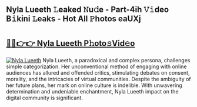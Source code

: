 ## Nyla Lueeth 𝙻eaked 𝙽u𝚍e - Part-4ih 𝚅𝚒deo B𝚒kini 𝙻eaks - Hot All 𝙿hotos eaUXj

# <h2><a href="http://ld6n6q.urlbe.top/?page=Nyla+Lueeth">🔗🔗👉👉 Nyla Lueeth P𝚑oto𝚜Vid𝚎o</a></h2>

[![Nyla Lueeth](https://i.imgur.com/eBuTRDB.gif)](http://ld6n6q.urlbe.top/?page=Nyla+Lueeth)
Nyla Lueeth, a paradoxical and complex persona, challenges simple categorization. Her unconventional method of engaging with online audiences has allured and offended critics, stimulating debates on consent, morality, and the intricacies of virtual communities. Despite the ambiguity of her future plans, her mark on online culture is indelible. With unwavering determination and undeniable enchantment, Nyla Lueeth impact on the digital community is significant.
